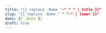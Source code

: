 ```yaml
---
title: "{{ replace .Name "-" " " | title }}"
slug: "{{ replace .Name " " "-" | lower }}"
date: {{ .Date }}
draft: true
---
```

